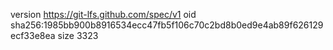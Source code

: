 version https://git-lfs.github.com/spec/v1
oid sha256:1985bb900b8916534ecc47fb5f106c70c2bd8b0ed9e4ab89f626129ecf33e8ea
size 3323
